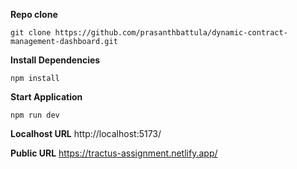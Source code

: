 **Repo clone**

    git clone https://github.com/prasanthbattula/dynamic-contract-management-dashboard.git

**Install Dependencies**

    npm install

**Start Application**

    npm run dev

**Localhost URL**
http://localhost:5173/

**Public URL**
https://tractus-assignment.netlify.app/
